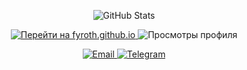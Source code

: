 <div align="center">
  <p>
    <img src="https://github-readme-stats.vercel.app/api?username=Fyroth&show_icons=true&theme=gruvbox" alt="GitHub Stats">
  </p>

  <a href="https://fyroth.github.io/" target="_blank">
    <img src="https://img.shields.io/badge/fyroth.github.io-%23007AFF?style=for-the-badge" alt="Перейти на fyroth.github.io">
  </a> <img src="https://komarev.com/ghpvc/?username=Fyroth&style=for-the-badge&color=blue" alt="Просмотры профиля">
  <p>
    <a href="mailto:thefyroth@proton.me" target="_blank">
      <img src="https://img.shields.io/badge/thefyroth@proton.me-D14836?style=for-the-badge&logo=gmail&logoColor=white" alt="Email">
    </a>
    <a href="tg://resolve?domain=truecoffee" target="_blank">
      <img src="https://img.shields.io/badge/@truecoffee-2CA5E0?style=for-the-badge&logo=telegram&logoColor=white" alt="Telegram">
    </a>
  </p>

</div>
